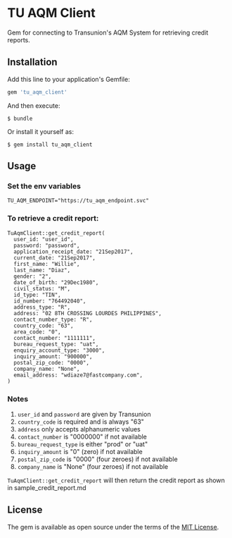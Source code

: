 # TU AQM Client

Gem for connecting to Transunion's AQM System for retrieving credit reports.

## Installation

Add this line to your application's Gemfile:

```ruby
gem 'tu_aqm_client'
```

And then execute:

    $ bundle

Or install it yourself as:

    $ gem install tu_aqm_client

## Usage

### Set the env variables

```
TU_AQM_ENDPOINT="https://tu_aqm_endpoint.svc"
```

### To retrieve a credit report:

```
TuAqmClient::get_credit_report(
  user_id: "user_id",
  password: "password",
  application_receipt_date: "21Sep2017",
  current_date: "21Sep2017",
  first_name: "Willie",
  last_name: "Diaz",
  gender: "2",
  date_of_birth: "29Dec1980",
  civil_status: "M",
  id_type: "TIN",
  id_number: "764492040",
  address_type: "R",
  address: "02 8TH CROSSING LOURDES PHILIPPINES",
  contact_number_type: "R",
  country_code: "63",
  area_code: "0",
  contact_number: "1111111",
  bureau_request_type: "uat",
  enquiry_account_type: "3000",
  inquiry_amount: "900000",
  postal_zip_code: "0000",
  company_name: "None",
  email_address: "wdiaze7@fastcompany.com",
)
```

### Notes
1. `user_id` and `password` are given by Transunion
2. `country_code` is required and is always "63"
3. `address` only accepts alphanumeric values
4. `contact_number` is "0000000" if not available
5. `bureau_request_type` is either "prod" or "uat"
6. `inquiry_amount` is "0" (zero) if not available
7. `postal_zip_code` is "0000" (four zeroes) if not available
8. `company_name` is "None" (four zeroes) if not available

`TuAqmClient::get_credit_report` will then return the credit report as shown in sample_credit_report.md

## License

The gem is available as open source under the terms of the [MIT License](http://opensource.org/licenses/MIT).
